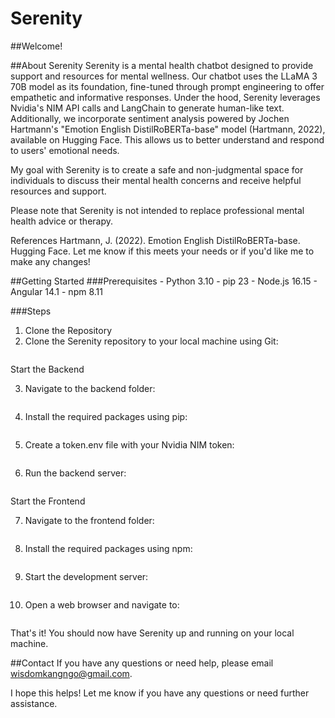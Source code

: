 # Serenity

##Welcome!

##About Serenity
Serenity is a mental health chatbot designed to provide support and resources for mental wellness. Our chatbot uses the LLaMA 3 70B model as its foundation, fine-tuned through prompt engineering to offer empathetic and informative responses.
Under the hood, Serenity leverages Nvidia's NIM API calls and LangChain to generate human-like text. Additionally, we incorporate sentiment analysis powered by Jochen Hartmann's "Emotion English DistilRoBERTa-base" model (Hartmann, 2022), available on Hugging Face. This allows us to better understand and respond to users' emotional needs.

My goal with Serenity is to create a safe and non-judgmental space for individuals to discuss their mental health concerns and receive helpful resources and support.

Please note that Serenity is not intended to replace professional mental health advice or therapy.

References
Hartmann, J. (2022). Emotion English DistilRoBERTa-base. Hugging Face.
Let me know if this meets your needs or if you'd like me to make any changes!

##Getting Started
###Prerequisites - Python 3.10 - pip 23 - Node.js 16.15 - Angular 14.1 - npm 8.11

###Steps

1. Clone the Repository
2. Clone the Serenity repository to your local machine using Git:

```git clone https://your-repo-url.com

```

Start the Backend

3. Navigate to the backend folder:

```cd backend

```

4. Install the required packages using pip:

```pip install -r requirements.txt

```

5. Create a token.env file with your Nvidia NIM token:

```NVIDIA_TOKEN={YOUR_API_KEY}

```

6. Run the backend server:

```python main.py

```

Start the Frontend

7. Navigate to the frontend folder:

```cd frontend

```

8. Install the required packages using npm:

```npm install

```

9. Start the development server:

```ng serve

```

10. Open a web browser and navigate to:

```http://localhost:4200

```

That's it! You should now have Serenity up and running on your local machine.

##Contact
If you have any questions or need help, please email wisdomkangngo@gmail.com.

I hope this helps! Let me know if you have any questions or need further assistance.

